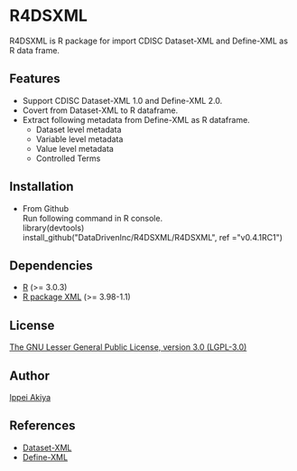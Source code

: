 # R4DSXML

R4DSXML is R package for import CDISC Dataset-XML and Define-XML as R data frame.

## Features
* Support CDISC Dataset-XML 1.0 and Define-XML 2.0.
* Covert from Dataset-XML to R dataframe.
* Extract following metadata from Define-XML as R dataframe.
  * Dataset level metadata
  * Variable level metadata
  * Value level metadata
  * Controlled Terms

## Installation
* From Github  
Run following command in R console.  
library(devtools)  
install_github("DataDrivenInc/R4DSXML/R4DSXML", ref ="v0.4.1RC1")

## Dependencies
* [R](http://cran.r-project.org/) (>= 3.0.3)
* [R package XML](http://cran.r-project.org/web/packages/XML/index.html) (>= 3.98-1.1)

## License
[The GNU Lesser General Public License, version 3.0 (LGPL-3.0)](http://opensource.org/licenses/lgpl-3.0.html)

## Author
 [Ippei Akiya](http://github.com/i-akiya)

## References
* [Dataset-XML](http://www.cdisc.org/dataset-xml)
* [Define-XML](http://www.cdisc.org/define-xml)
